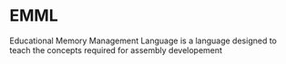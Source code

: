 # EMML
Educational Memory Management Language is a language designed to teach the concepts required for assembly developement
